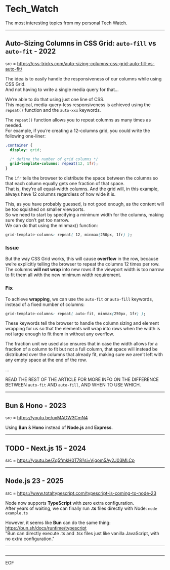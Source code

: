 # Tech_Watch

The most interesting topics from my personal Tech Watch.

---

## Auto-Sizing Columns in CSS Grid: `auto-fill` vs `auto-fit` - 2022

src = https://css-tricks.com/auto-sizing-columns-css-grid-auto-fill-vs-auto-fit/  

The idea is to easily handle the responsiveness of our columns while using CSS Grid.  
And not having to write a single media query for that...  

We’re able to do that using just one line of CSS.  
This magical, media-query-less responsiveness is achieved using the `repeat()` function and the `auto-xxx` keywords.  

The `repeat()` function allows you to repeat columns as many times as needed.  
For example, if you’re creating a 12-columns grid, you could write the following one-liner:
```css
.container {
  display: grid;

  /* define the number of grid columns */
  grid-template-columns: repeat(12, 1fr);
}
```

The `1fr` tells the browser to distribute the space between the columns so that each column equally gets one fraction of that space.  
That is, they’re all equal-width columns. And the grid will, in this example, always have 12 columns regardless of how wide it is.   

This, as you have probably guessed, is not good enough, as the content will be too squished on smaller viewports.  
So we need to start by specifying a minimum width for the columns, making sure they don’t get too narrow.  
We can do that using the minmax() function:
```css
grid-template-columns: repeat( 12, minmax(250px, 1fr) );
```

### Issue

But the way CSS Grid works, this will cause **overflow** in the row, because we’re explicitly telling the browser to repeat the columns 12 times per row.  
The columns **will not wrap** into new rows if the viewport width is too narrow to fit them all with the new minimum width requirement.  

### Fix

To achieve **wrapping**, we can use the `auto-fit` or `auto-fill` keywords, instead of a fixed number of columns:
```css
grid-template-columns: repeat( auto-fit, minmax(250px, 1fr) );
```
These keywords tell the browser to handle the column sizing and element wrapping for us so that the elements will wrap into rows when the width is not large enough to fit them in without any overflow.   

The fraction unit we used also ensures that in case the width allows for a fraction of a column to fit but not a full column, that space will instead be distributed over the columns that already fit, 
making sure we aren’t left with any empty space at the end of the row.  

...

READ THE REST OF THE ARTICLE FOR MORE INFO ON THE DIFFERENCE BETWEEN `auto-fit` AND `auto-fill`, AND WHEN TO USE WHICH.

---

## Bun & Hono - 2023

src = https://youtu.be/uxMADW3CmN4  

Using **Bun** & **Hono** instead of **Node.js** and **Express**.  

---

## TODO - Next.js 15 - 2024

src = https://youtu.be/Zq5fmkH0T78?si=Vjqom5Ay2J03MLCp



---

## Node.js 23 - 2025

src = https://www.totaltypescript.com/typescript-is-coming-to-node-23

Node now supports **TypeScript** with zero extra configuration.  
After years of waiting, we can finally run **.ts** files directly with Node: `node example.ts`

However, it seems like **Bun** can do the same thing:  
https://bun.sh/docs/runtime/typescript  
"Bun can directly execute .ts and .tsx files just like vanilla JavaScript, with no extra configuration."

---

## 

---
EOF
